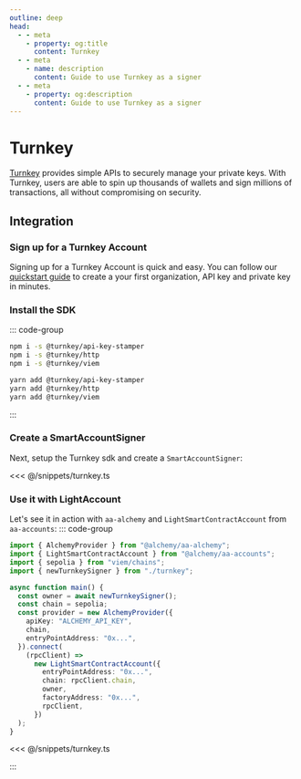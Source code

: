 ```yaml
---
outline: deep
head:
  - - meta
    - property: og:title
      content: Turnkey
  - - meta
    - name: description
      content: Guide to use Turnkey as a signer
  - - meta
    - property: og:description
      content: Guide to use Turnkey as a signer
---
```


# Turnkey

[Turnkey](https://turnkey.com) provides simple APIs to securely manage your private keys. With Turnkey, users are able to spin up thousands of wallets and sign millions of transactions, all without compromising on security.

## Integration

### Sign up for a Turnkey Account

Signing up for a Turnkey Account is quick and easy. You can follow our [quickstart guide](https://docs.turnkey.com/getting-started/quickstart) to create a your first organization, API key and private key in minutes.

### Install the SDK

::: code-group

```bash [npm]
npm i -s @turnkey/api-key-stamper
npm i -s @turnkey/http
npm i -s @turnkey/viem
```

```bash [yarn]
yarn add @turnkey/api-key-stamper
yarn add @turnkey/http
yarn add @turnkey/viem
```

:::

### Create a SmartAccountSigner

Next, setup the Turnkey sdk and create a `SmartAccountSigner`:

<<< @/snippets/turnkey.ts

### Use it with LightAccount

Let's see it in action with `aa-alchemy` and `LightSmartContractAccount` from `aa-accounts`:
::: code-group

```ts [example.ts]
import { AlchemyProvider } from "@alchemy/aa-alchemy";
import { LightSmartContractAccount } from "@alchemy/aa-accounts";
import { sepolia } from "viem/chains";
import { newTurnkeySigner } from "./turnkey";

async function main() {
  const owner = await newTurnkeySigner();
  const chain = sepolia;
  const provider = new AlchemyProvider({
    apiKey: "ALCHEMY_API_KEY",
    chain,
    entryPointAddress: "0x...",
  }).connect(
    (rpcClient) =>
      new LightSmartContractAccount({
        entryPointAddress: "0x...",
        chain: rpcClient.chain,
        owner,
        factoryAddress: "0x...",
        rpcClient,
      })
  );
}
```

<<< @/snippets/turnkey.ts

:::
